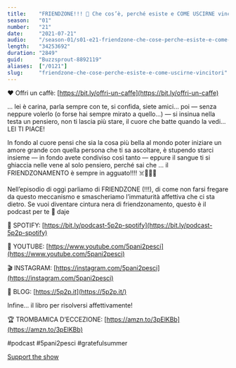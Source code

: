 ```yaml
---
title:    "FRIENDZONE!!! 🎌 Che cos’è, perché esiste e COME USCIRNE vincitori! 🤙🍄🐲"
season:   "01"
number:   "21"
date:     "2021-07-21"
audio:    "/season-01/s01-e21-friendzone-che-cose-perche-esiste-e-come-uscirne-vincitori.mp3"
length:   "34253692"
duration: "2849"
guid:     "Buzzsprout-8892119"
aliases:  ["/0121"]
slug:     "friendzone-che-cose-perche-esiste-e-come-uscirne-vincitori"
---
```

❤️ Offri un caffè: [https://bit.ly/offri-un-caffe](https://bit.ly/offri-un-caffe)

... lei è carina, parla sempre con te, si confida, siete amici... poi — senza neppure volerlo (o forse hai sempre mirato a quello...) — si insinua nella testa un pensiero, non ti lascia più stare, il cuore che batte quando la vedi... LEI TI PIACE!

In fondo al cuore pensi che sia la cosa più bella al mondo poter iniziare un amore grande con quella persona che ti sa ascoltare, è stupendo starci insieme — in fondo avete condiviso così tanto — eppure il sangue ti si ghiaccia nelle vene al solo pensiero, perché sai che ... il FRIENDZONAMENTO è sempre in agguato!!!! ☠️🧜‍♀️🥶

Nell’episodio di oggi parliamo di FRIENDZONE (!!!), di come non farsi fregare da questo meccanismo e smascheriamo l’immaturità affettiva che ci sta dietro. Se vuoi diventare cintura nera di friendzonamento, questo è il podcast per te 💪 daje

👾 SPOTIFY: [https://bit.ly/podcast-5p2p-spotify](https://bit.ly/podcast-5p2p-spotify)

🔴 YOUTUBE: [https://www.youtube.com/5pani2pesci](https://www.youtube.com/5pani2pesci)

🎬 INSTAGRAM: [https://instagram.com/5pani2pesci](https://instagram.com/5pani2pesci)

🦄 BLOG: [https://5p2p.it](https://5p2p.it/)

Infine... il libro per risolversi affettivamente!

🏆 TROMBAMICA D’ECCEZIONE: [https://amzn.to/3pElKBb](https://amzn.to/3pElKBb)

#podcast #5pani2pesci #gratefulsummer

[Support the show](https://bit.ly/offri-un-caffe)
                